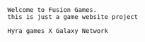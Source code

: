 <pre>Welcome to Fusion Games.
this is just a game website project

Hyra games X Galaxy Network
</pre>


